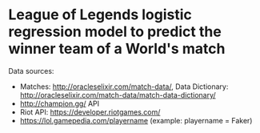 # League of Legends logistic regression model to predict the winner team of a World's match

Data sources:

* Matches: http://oracleselixir.com/match-data/, Data Dictionary: http://oracleselixir.com/match-data/match-data-dictionary/
* http://champion.gg/ API
* Riot API: https://developer.riotgames.com/
* https://lol.gamepedia.com/playername (example: playername = Faker)
